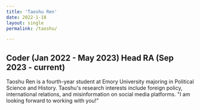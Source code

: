 ```yaml
---
title: 'Taoshu Ren'
date: 2022-1-18
layout: single
permalink: /taoshu/

---
```

Coder (Jan 2022 - May 2023)
Head RA (Sep 2023 - current)
-----

Taoshu Ren is a fourth-year student at Emory University majoring in Political Science and History. Taoshu's research interests include foreign policy, international relations, and misinformation on social media platforms. "I am looking forward to working with you!"

